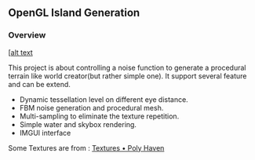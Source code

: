 ## OpenGL Island Generation

### Overview

[[alt text](https://github.com/Passoll/OpenGL_IslandGenerator/blob/main/picture/GIF%2027-8-2023%203-50-17%20pm.gif)

This project is about controlling a noise function to generate a procedural terrain like world creator(but rather simple one). It support several feature and can be extend.

- Dynamic tessellation level on different eye distance.
- FBM noise generation and procedural mesh.
- Multi-sampling to eliminate the texture repetition.
- Simple water and skybox rendering.
- IMGUI interface



Some Textures are from : [Textures • Poly Haven](https://polyhaven.com/textures)
